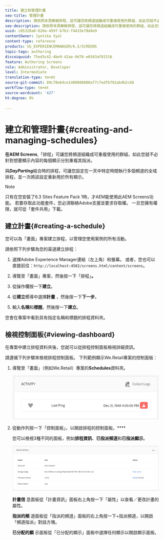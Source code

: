 ```yaml
---
title: 建立和管理計畫
seo-title: 管理計畫
description: 請依照本頁瞭解排程，這可讓您將頻道組織成可重複使用的群組，如此您就不必針對要顯示內容的每個顯示分別重複其指派。
seo-description: 請依照本頁瞭解排程，這可讓您將頻道組織成可重複使用的群組，如此您就不必針對要顯示內容的每個顯示分別重複其指派。
uuid: c05328a0-620a-4597-b7b3-f4433e78d4e9
contentOwner: Jyotika Syal
content-type: reference
products: SG_EXPERIENCEMANAGER/6.5/SCREENS
topic-tags: authoring
discoiquuid: 75ed3c42-4be9-42ae-9d76-e0343af81516
feature: Authoring Screens
role: Administrator, Developer
level: Intermediate
translation-type: tm+mt
source-git-commit: 89c70e64ce1409888800af7c7edfbf92ab4b2c68
workflow-type: tm+mt
source-wordcount: '427'
ht-degree: 0%

---
```



# 建立和管理計畫{#creating-and-managing-schedules}

**在AEM Screens**,「排程」可讓您將頻道組織成可重複使用的群組，如此您就不必針對想要顯示內容的每個顯示分別重複其指派。

與&#x200B;***DayParting***&#x200B;結合時的排程，可讓您設定在一天中特定時間執行多個頻道的全域排程，並一次將該設定重新用於所有顯示。

>[!NOTE]
>
>只有在您安裝了6.3 Sites Feature Pack 1時，才AEM能使用此AEM Screens功能。 若要存取此功能套件，您必須聯絡Adobe支援並要求存取權。 一旦您擁有權限，就可從「套件共用」下載。

## 建立計畫{#creating-a-schedule}

您可以為「畫面」專案建立排程，以管理您使用案例的所有活動。

請依照下列步驟為您的渠道建立排程：

1. 選擇Adobe Experience Manager連結（左上角）和螢幕。 或者，您也可以直接前往：`http://localhost:4502/screens.html/content/screens`。
1. 導覽至「畫面」專案，然後按一下「排程」**。**
1. 從操作欄按一下&#x200B;**建立**。
1. 從&#x200B;**建立**&#x200B;嚮導中選擇&#x200B;**計畫** ，然後按一下&#x200B;**下一步**。

1. 輸入&#x200B;**名稱**&#x200B;和&#x200B;**標題**，然後按一下&#x200B;**建立**。

您會在專案中看到具有指定名稱和標題的排程資料夾。


## 檢視控制面板{#viewing-dashboard}

在專案中建立排程資料夾後，您就可以從排程控制面板檢視詳細資訊。

請遵循下列步驟來檢視排程控制面板。 下列範例顯示We.Retail專案的控制面板：

1. 導覽至「畫面」（例如We.Retail）專案的&#x200B;**Schedules**&#x200B;資料夾。

   ![chlimage_1](assets/chlimage_1.png)

1. 從動作列按一下「控制面板」，以開啟排程的控制面板。****

   您可以檢視3種不同的面板，例如&#x200B;**排程資訊**、**已指派頻道**&#x200B;和&#x200B;**已指派顯示**。

   ![chlimage_1-1](assets/chlimage_1-1.png)

   **計畫信** 息面板從「計畫資訊」面板右上角按一下「屬性」以查看／更改計畫的屬性。

   **指派的頻** 道面板從「指派的頻道」面板的右上角按一下+指派頻道，以開啟「頻道指派」對話方塊。

   **已分配的顯** 示面板從「已分配的顯示」面板中選擇任何顯示以開啟顯示面板。

